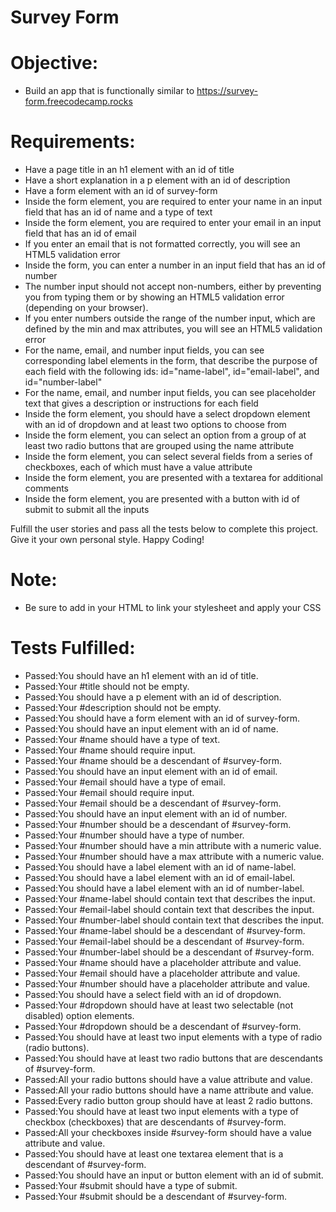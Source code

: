 # Survey Form
# Objective: 
- Build an app that is functionally similar to https://survey-form.freecodecamp.rocks

# Requirements:
- Have a page title in an h1 element with an id of title
- Have a short explanation in a p element with an id of description
- Have a form element with an id of survey-form
- Inside the form element, you are required to enter your name in an input field that has an id of name and a type of text
- Inside the form element, you are required to enter your email in an input field that has an id of email
- If you enter an email that is not formatted correctly, you will see an HTML5 validation error
- Inside the form, you can enter a number in an input field that has an id of number
- The number input should not accept non-numbers, either by preventing you from typing them or by showing an HTML5 validation error (depending on your browser).
- If you enter numbers outside the range of the number input, which are defined by the min and max attributes, you will see an HTML5 validation error
- For the name, email, and number input fields, you can see corresponding label elements in the form, that describe the purpose of each field with the following ids: id="name-label", id="email-label", and id="number-label"
- For the name, email, and number input fields, you can see placeholder text that gives a description or instructions for each field
- Inside the form element, you should have a select dropdown element with an id of dropdown and at least two options to choose from
- Inside the form element, you can select an option from a group of at least two radio buttons that are grouped using the name attribute
- Inside the form element, you can select several fields from a series of checkboxes, each of which must have a value attribute
- Inside the form element, you are presented with a textarea for additional comments
- Inside the form element, you are presented with a button with id of submit to submit all the inputs

Fulfill the user stories and pass all the tests below to complete this project. Give it your own personal style. Happy Coding!

# Note: 
- Be sure to add <link rel="stylesheet" href="styles.css"> in your HTML to link your stylesheet and apply your CSS

# Tests Fulfilled:
- Passed:You should have an h1 element with an id of title.
- Passed:Your #title should not be empty.
- Passed:You should have a p element with an id of description.
- Passed:Your #description should not be empty.
- Passed:You should have a form element with an id of survey-form.
- Passed:You should have an input element with an id of name.
- Passed:Your #name should have a type of text.
- Passed:Your #name should require input.
- Passed:Your #name should be a descendant of #survey-form.
- Passed:You should have an input element with an id of email.
- Passed:Your #email should have a type of email.
- Passed:Your #email should require input.
- Passed:Your #email should be a descendant of #survey-form.
- Passed:You should have an input element with an id of number.
- Passed:Your #number should be a descendant of #survey-form.
- Passed:Your #number should have a type of number.
- Passed:Your #number should have a min attribute with a numeric value.
- Passed:Your #number should have a max attribute with a numeric value.
- Passed:You should have a label element with an id of name-label.
- Passed:You should have a label element with an id of email-label.
- Passed:You should have a label element with an id of number-label.
- Passed:Your #name-label should contain text that describes the input.
- Passed:Your #email-label should contain text that describes the input.
- Passed:Your #number-label should contain text that describes the input.
- Passed:Your #name-label should be a descendant of #survey-form.
- Passed:Your #email-label should be a descendant of #survey-form.
- Passed:Your #number-label should be a descendant of #survey-form.
- Passed:Your #name should have a placeholder attribute and value.
- Passed:Your #email should have a placeholder attribute and value.
- Passed:Your #number should have a placeholder attribute and value.
- Passed:You should have a select field with an id of dropdown.
- Passed:Your #dropdown should have at least two selectable (not disabled) option elements.
- Passed:Your #dropdown should be a descendant of #survey-form.
- Passed:You should have at least two input elements with a type of radio (radio buttons).
- Passed:You should have at least two radio buttons that are descendants of #survey-form.
- Passed:All your radio buttons should have a value attribute and value.
- Passed:All your radio buttons should have a name attribute and value.
- Passed:Every radio button group should have at least 2 radio buttons.
- Passed:You should have at least two input elements with a type of checkbox (checkboxes) that are descendants of #survey-form.
- Passed:All your checkboxes inside #survey-form should have a value attribute and value.
- Passed:You should have at least one textarea element that is a descendant of #survey-form.
- Passed:You should have an input or button element with an id of submit.
- Passed:Your #submit should have a type of submit.
- Passed:Your #submit should be a descendant of #survey-form.
